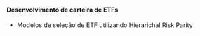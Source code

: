 #### Desenvolvimento de carteira de ETFs
- Modelos de seleção de ETF utilizando Hierarichal Risk Parity